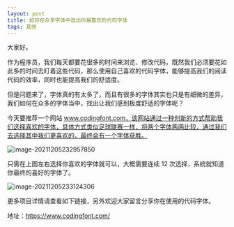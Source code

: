 ```yaml
---
layout: post
title: 如何在众多字体中选出你最喜欢的代码字体
tags: 其他
---
```


大家好。

作为程序员，我们每天都要花很多的时间来浏览、修改代码，既然我们必须要花如此多的时间去盯着这些代码，那么使用自己喜欢的代码字体，能够提高我们的阅读代码的效率，同时也能提高我们的舒适度。

但是问题来了，字体真的有太多了，而且有很多的字体其实也只是有细微的差异，我们如何在众多的字体当中，找出让我们感到极度舒适的字体呢？

今天要推荐一个网站 www.codingfont.com，该网站通过一种创新的方式帮助我们选择喜欢的字体，具体方式类似足球联赛一样，将两个字体两两比较，通过我们去选择其中我们更喜欢的，最终会有一个字体获胜。

![image-20211205232957850](https://7465-test-3c9b5e-1-1301419220.tcb.qcloud.la/images/compress_image-20211205232957850.png)

只需在上图左右选择你喜欢的字体就可以，大概需要连续 12 次选择，系统就知道你最终的喜好的字体了。

![image-20211205233124306](https://7465-test-3c9b5e-1-1301419220.tcb.qcloud.la/images/compress_image-20211205233124306.png)

更多项目详情请查看如下链接，另外欢迎大家留言分享你在使用的代码字体。

地址：https://www.codingfont.com/
